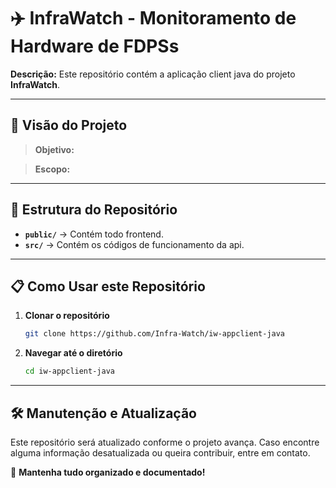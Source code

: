 # ✈️ InfraWatch - Monitoramento de Hardware de FDPSs

**Descrição:** 
Este repositório contém a aplicação client java do projeto **InfraWatch**.

---

## 📌 Visão do Projeto

> **Objetivo:** 

> **Escopo:** 

---

## 📂 Estrutura do Repositório

- **`public/`** → Contém todo frontend.
- **`src/`** → Contém os códigos de funcionamento da api.

---

## 📋 Como Usar este Repositório

1. **Clonar o repositório**
   ```bash
   git clone https://github.com/Infra-Watch/iw-appclient-java
   ```
2. **Navegar até o diretório**
   ```bash
   cd iw-appclient-java
   ```

---

## 🛠 Manutenção e Atualização

Este repositório será atualizado conforme o projeto avança. Caso encontre alguma informação desatualizada ou queira contribuir, entre em contato.

🚀 **Mantenha tudo organizado e documentado!**
